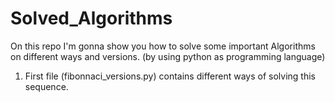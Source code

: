 # Solved_Algorithms
On this repo I'm gonna show you how to solve some important Algorithms on different ways and versions. (by using python as programming language)
1) First file (fibonnaci_versions.py) contains different ways of solving this sequence.
